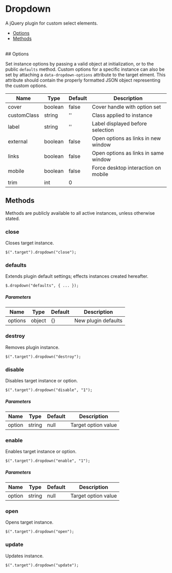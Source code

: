 # Dropdown

A jQuery plugin for custom select elements.

* [Options](#options)
* [Methods](#methods)
<br class="nav">
## Options

Set instance options by passing a valid object at initialization, or to the public `defaults` method. Custom options for a specific instance can also be set by attaching a `data-dropdown-options` attribute to the target elment. This attribute should contain the properly formatted JSON object representing the custom options.

| Name | Type | Default | Description |
| --- | --- | --- | --- |
| cover | boolean | false | Cover handle with option set |
| customClass | string | '' | Class applied to instance |
| label | string | '' | Label displayed before selection |
| external | boolean | false | Open options as links in new window |
| links | boolean | false | Open options as links in same window |
| mobile | boolean | false | Force desktop interaction on mobile |
| trim | int | 0 |  |

## Methods

Methods are publicly available to all active instances, unless otherwise stated.

### close

Closes target instance.

```
$(".target").dropdown("close");
```

### defaults

Extends plugin default settings; effects instances created hereafter.

```
$.dropdown("defaults", { ... });
```

##### Parameters

| Name | Type | Default | Description |
| --- | --- | --- | --- |
| options | object | {} | New plugin defaults |

### destroy

Removes plugin instance.

```
$(".target").dropdown("destroy");
```

### disable

Disables target instance or option.

```
$(".target").dropdown("disable", "1");
```

##### Parameters

| Name | Type | Default | Description |
| --- | --- | --- | --- |
| option | string | null | Target option value |

### enable

Enables target instance or option.

```
$(".target").dropdown("enable", "1");
```

##### Parameters

| Name | Type | Default | Description |
| --- | --- | --- | --- |
| option | string | null | Target option value |

### open

Opens target instance.

```
$(".target").dropdown("open");
```

### update

Updates instance.

```
$(".target").dropdown("update");
```

